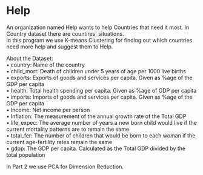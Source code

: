 # Help
An organization named Help wants to help Countries that need it most. In Country dataset there are countires' situations.  
In this program we use K-means Clustering for finding out which countries need more help and suggest them to Help.  
  
About the Dataset:  
• country: Name of the country  
• child_mort: Death of children under 5 years of age per 1000 live births  
• exports: Exports of goods and services per capita. Given as %age of the GDP per capita  
• health: Total health spending per capita. Given as %age of GDP per capita  
• imports: Imports of goods and services per capita. Given as %age of the GDP per capita  
• Income: Net income per person  
• Inflation: The measurement of the annual growth rate of the Total GDP  
• life_expec: The average number of years a new born child would live if the current mortality patterns are to remain the same  
• total_fer: The number of children that would be born to each woman if the current age-fertility rates remain the same  
• gdpp: The GDP per capita. Calculated as the Total GDP divided by the total population  
  
  
In Part 2 we use PCA for Dimension Reduction.
